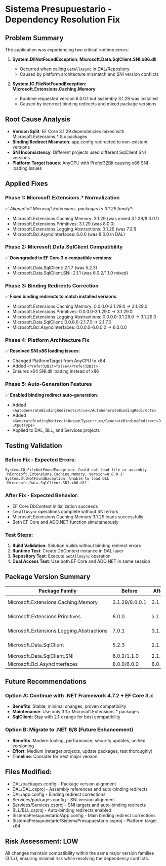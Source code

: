 # Sistema Presupuestario - Dependency Resolution Fix

## Problem Summary
The application was experiencing two critical runtime errors:

1. **System.DllNotFoundException: Microsoft.Data.SqlClient.SNI.x86.dll** 
   - Occurred when calling `GetAllAsync` in DAL/Repository
   - Caused by platform architecture mismatch and SNI version conflicts

2. **System.IO.FileNotFoundException: Microsoft.Extensions.Caching.Memory**
   - Runtime requested version 8.0.0.1 but assembly 3.1.29 was installed
   - Caused by incorrect binding redirects and mixed package versions

## Root Cause Analysis
- **Version Split**: EF Core 3.1.29 dependencies mixed with Microsoft.Extensions.* 8.x packages
- **Binding Redirect Mismatch**: app.config redirected to non-existent versions
- **SNI Inconsistency**: Different projects used different SqlClient.SNI versions
- **Platform Target Issues**: AnyCPU with Prefer32Bit causing x86 SNI loading issues

## Applied Fixes

### Phase 1: Microsoft.Extensions.* Normalization
✅ **Aligned all Microsoft.Extensions.* packages to 3.1.29 family**:
- Microsoft.Extensions.Caching.Memory: 3.1.29 (was mixed 3.1.29/8.0.0.1)
- Microsoft.Extensions.Primitives: 3.1.29 (was 8.0.0)
- Microsoft.Extensions.Logging.Abstractions: 3.1.29 (was 7.0.1)
- Microsoft.Bcl.AsyncInterfaces: 6.0.0 (was 8.0.0 in DAL)

### Phase 2: Microsoft.Data.SqlClient Compatibility
✅ **Downgraded to EF Core 3.x compatible versions**:
- Microsoft.Data.SqlClient: 2.1.7 (was 5.2.3)
- Microsoft.Data.SqlClient.SNI: 2.1.1 (was 6.0.2/1.1.0 mixed)

### Phase 3: Binding Redirects Correction
✅ **Fixed binding redirects to match installed versions**:
- Microsoft.Extensions.Caching.Memory: 0.0.0.0-3.1.29.0 → 3.1.29.0
- Microsoft.Extensions.Primitives: 0.0.0.0-3.1.29.0 → 3.1.29.0
- Microsoft.Extensions.Logging.Abstractions: 0.0.0.0-3.1.29.0 → 3.1.29.0
- Microsoft.Data.SqlClient: 0.0.0.0-2.1.7.0 → 2.1.7.0
- Microsoft.Bcl.AsyncInterfaces: 0.0.0.0-6.0.0.0 → 6.0.0.0

### Phase 4: Platform Architecture Fix
✅ **Resolved SNI x86 loading issues**:
- Changed PlatformTarget from AnyCPU to x64
- Added `<Prefer32Bit>false</Prefer32Bit>`
- Ensures x64 SNI.dll loading instead of x86

### Phase 5: Auto-Generation Features
✅ **Enabled binding redirect auto-generation**:
- Added `<AutoGenerateBindingRedirects>true</AutoGenerateBindingRedirects>`
- Added `<GenerateBindingRedirectsOutputType>true</GenerateBindingRedirectsOutputType>`
- Applied to DAL, BLL, and Services projects

## Testing Validation

### Before Fix - Expected Errors:
```
System.IO.FileNotFoundException: Could not load file or assembly 'Microsoft.Extensions.Caching.Memory, Version=8.0.0.1'
System.DllNotFoundException: Unable to load DLL 'Microsoft.Data.SqlClient.SNI.x86.dll'
```

### After Fix - Expected Behavior:
- EF Core DbContext initialization succeeds
- `GetAllAsync` operations complete without SNI errors
- Microsoft.Extensions.Caching.Memory 3.1.29 loads successfully
- Both EF Core and ADO.NET function simultaneously

### Test Steps:
1. **Build Validation**: Solution builds without binding redirect errors
2. **Runtime Test**: Create DbContext instance in DAL layer
3. **Repository Test**: Execute `GetAllAsync` operation
4. **Dual Access Test**: Use both EF Core and ADO.NET in same session

## Package Version Summary

| Package Family | Before | After | Compatibility |
|----------------|--------|-------|---------------|
| Microsoft.Extensions.Caching.Memory | 3.1.29/8.0.0.1 | 3.1.29 | ✅ EF Core 3.x |
| Microsoft.Extensions.Primitives | 8.0.0 | 3.1.29 | ✅ EF Core 3.x |
| Microsoft.Extensions.Logging.Abstractions | 7.0.1 | 3.1.29 | ✅ EF Core 3.x |
| Microsoft.Data.SqlClient | 5.2.3 | 2.1.7 | ✅ EF Core 3.x |
| Microsoft.Data.SqlClient.SNI | 6.0.2/1.1.0 | 2.1.1 | ✅ Consistent |
| Microsoft.Bcl.AsyncInterfaces | 8.0.0/6.0.0 | 6.0.0 | ✅ Compatible |

## Future Recommendations

### Option A: Continue with .NET Framework 4.7.2 + EF Core 3.x
- **Benefits**: Stable, minimal changes, proven compatibility
- **Maintenance**: Use only 3.1.x Microsoft.Extensions.* packages
- **SqlClient**: Stay with 2.1.x range for best compatibility

### Option B: Migrate to .NET 6/8 (Future Enhancement)
- **Benefits**: Modern tooling, performance, security updates, unified versioning
- **Effort**: Medium (retarget projects, update packages, test thoroughly)
- **Timeline**: Consider for next major version

## Files Modified:
- DAL/packages.config - Package version alignment
- DAL/DAL.csproj - Assembly references and auto-binding redirects
- DAL/app.config - Binding redirect corrections
- Services/packages.config - SNI version alignment  
- Services/Services.csproj - SNI targets and auto-binding redirects
- BLL/BLL.csproj - Auto-binding redirects enabled
- SistemaPresupuestario/App.config - Main binding redirect corrections
- SistemaPresupuestario/SistemaPresupuestario.csproj - Platform target x64

## Risk Assessment: LOW
All changes maintain compatibility within the same major version families (3.1.x), ensuring minimal risk while resolving the dependency conflicts.